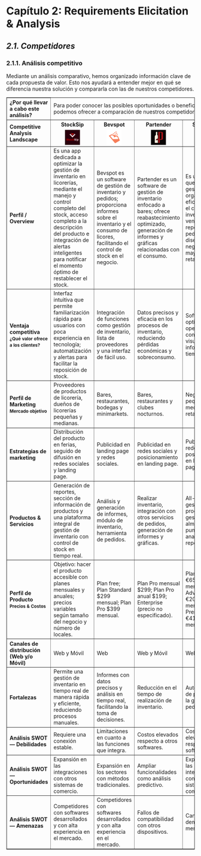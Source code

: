 # Capítulo 2: Requirements Elicitation & Analysis #

## _2.1. Competidores_ ##

### 2.1.1. Análisis competitivo ###

Mediante un análisis comparativo, hemos organizado información clave de cada propuesta de valor. Esto nos ayudará a entender mejor en qué se diferencia nuestra solución y compararla con las de nuestros competidores.
<br>

<table border="1" cellpadding="8" cellspacing="0">

 <thead>
       <tr>
      <th style="text-align:left;">¿Por qué llevar a cabo este análisis?</th>
      <td colspan="4">Para poder conocer las posibles oportunidades o beneficios que podemos ofrecer a comparación de nuestros competidores.</td>
    </tr>
    <tr>
      <th style="caption-side:top; font-weight:bold; text-align:left;">Competitive Analysis Landscape</th>
      <th style="text-align:center;">
        StockSip<br>
        <img src="../../assets/images/chapter-02/StockSip.jpg" alt="StockSip logo" style="max-height:40px; display:block; margin:6px auto 0;">
      </th>
      <th style="text-align:center;">
        Bevspot<br>
        <img src="../../assets/images/chapter-02/BevSpot.png" alt="Bevspot logo" style="max-height:40px; display:block; margin:6px auto 0;">
      </th>
      <th style="text-align:center;">
        Partender<br>
        <img src="../../assets/images/chapter-02/Partender.png" alt="Partender logo" style="max-height:40px; display:block; margin:6px auto 0;">
      </th>
      <th style="text-align:center;">
        Stockagile<br>
        <img src="../../assets/images/chapter-02/Stockagile.jpg" alt="Stockagile logo" style="max-height:40px; display:block; margin:6px auto 0;">
      </th>
    </tr>
  </thead>
  <tbody>
    <tr>
      <th style="text-align:left;">Perfil / Overview</th>
      <td>Es una app dedicada a optimizar la gestión de inventario en licorerías, mediante el manejo y control completo del stock, acceso completo a la descripción del producto e integración de alertas inteligentes para notificar el momento óptimo de restablecer el stock.</td>
      <td>Bevspot es un software de gestión de inventario y pedidos; proporciona informes sobre el inventario y el consumo de licores, facilitando el control de stock en el negocio.</td>
      <td>Partender es un software de gestión de inventario enfocado a bares; ofrece reabastecimiento optimizado, generación de informes y gráficas relacionadas con el consumo.</td>
      <td>Es un software que permite gestionar y organizar eficientemente el control de inventario, ventas, reposiciones y pedidos; está diseñado para negocios mayoristas o retail.</td>
    </tr>
    <tr>
      <th style="text-align:left;">Ventaja competitiva<br><small>¿Qué valor ofrece a los clientes?</small></th>
      <td>Interfaz intuitiva que permite familiarización rápida para usuarios con poca experiencia en tecnología; automatización y alertas para facilitar la reposición de stock.</td>
      <td>Integración de funciones como gestión de inventario, lista de proveedores y una interfaz de fácil uso.</td>
      <td>Datos precisos y eficacia en los procesos de inventario, reduciendo pérdidas económicas y sobreconsumo.</td>
      <td>Software que optimiza operaciones, con visualización de informes en tiempo real.</td>
    </tr>
    <tr>
      <th style="text-align:left;">Perfil de Marketing<br><small>Mercado objetivo</small></th>
      <td>Proveedores de productos de licorería, dueños de licorerías pequeñas y medianas.</td>
      <td>Bares, restaurantes, bodegas y minimarkets.</td>
      <td>Bares, restaurantes y clubes nocturnos.</td>
      <td>Negocios pequeños, medianos y retail.</td>
    </tr>
    <tr>
      <th style="text-align:left;">Estrategias de marketing</th>
      <td>Distribución del producto en ferias, seguido de difusión en redes sociales y landing page.</td>
      <td>Publicidad en landing page y redes sociales.</td>
      <td>Publicidad en redes sociales y posicionamiento en landing page.</td>
      <td>Publicidad en redes sociales y posicionamiento en landing page.</td>
    </tr>
    <tr>
      <th style="text-align:left;">Productos &amp; Servicios</th>
      <td>Generación de reportes, sección de información de productos y una plataforma integral de gestión de inventario con control de stock en tiempo real.</td>
      <td>Análisis y generación de informes, módulo de inventario, herramienta de pedidos.</td>
      <td>Realizar inventario, integración con otros servicios de pedidos, generación de informes y gráficas.</td>
      <td>All-in-one: gestión de productos, gestión de almacenes, punto de venta, analítica y reposiciones.</td>
    </tr>
    <tr>
      <th style="text-align:left;">Perfil de Producto<br><small>Precios &amp; Costos</small></th>
      <td>Objetivo: hacer el producto accesible con planes mensuales y anuales; precios variables según tamaño del negocio y número de locales.</td>
      <td>Plan free; Plan Standard $299 mensual; Plan Pro $399 mensual.</td>
      <td>Plan Pro mensual $299; Plan Pro anual $199; Enterprise (precio no especificado).</td>
      <td>Planes: Grow €65,83 mensual; Advanced €207,50 mensual; Premium €415,83 mensual.</td>
    </tr>
    <tr>
      <th style="text-align:left;">Canales de distribución (Web y/o Móvil)</th>
      <td>Web y Móvil</td>
      <td>Web</td>
      <td>Web y Móvil</td>
      <td>Web</td>
    </tr>
    <tr>
      <th style="text-align:left;">Fortalezas</th>
      <td>Permite una gestión de inventario en tiempo real de manera rápida y eficiente, reduciendo procesos manuales.</td>
      <td>Informes con datos precisos y análisis en tiempo real, facilitando la toma de decisiones.</td>
      <td>Reducción en el tiempo de realización de inventario.</td>
      <td>Automatización de procesos en la gestión de pedidos y stock.</td>
    </tr>
    <tr>
      <th style="text-align:left;">Análisis SWOT — Debilidades</th>
      <td>Requiere una conexión estable.</td>
      <td>Limitaciones en cuanto a las funciones que integra.</td>
      <td>Costos elevados respecto a otros softwares.</td>
      <td>Costos elevados respecto a otros softwares.</td>
    </tr>
    <tr>
      <th style="text-align:left;">Análisis SWOT — Oportunidades</th>
      <td>Expansión en las integraciones con otros sistemas de comercio.</td>
      <td>Expansión en los sectores con métodos tradicionales.</td>
      <td>Ampliar funcionalidades como análisis predictivo.</td>
      <td>Expansión en las integraciones con otros sistemas de comercio.</td>
    </tr>
    <tr>
      <th style="text-align:left;">Análisis SWOT — Amenazas</th>
      <td>Competidores con softwares desarrollados y con alta experiencia en el mercado.</td>
      <td>Competidores con softwares desarrollados y con alta experiencia en el mercado.</td>
      <td>Fallos de compatibilidad con otros dispositivos.</td>
      <td>Cambios en la demanda del mercado.</td>
    </tr>
  </tbody>
</table>
